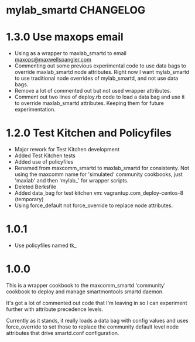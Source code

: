 # mylab_smartd CHANGELOG

# 1.3.0 Use maxops email

* Using as a wrapper to maxlab_smartd to email maxops@maxwellspangler.com
* Commenting out some previous experimental code to use data bags to override maxlab_smartd node attributes. Right now I want mylab_smartd to use traditional node overrides of mylab_smartd, and not use data bags.
* Remove a lot of commented out but not used wrapper attributes.
* Comment out two lines of deploy.rb code to load a data bag and use it to override maxlab_smartd attributes.  Keeping them for future experimentation.

# 1.2.0 Test Kitchen and Policyfiles

* Major rework for Test Kitchen development
* Added Test Kitchen tests
* Added use of policyfiles
* Renamed from maxcomm_smartd to maxlab_smartd for consistenty. Not using the maxcomm name for 'simulated' community cookbooks, just 'maxlab' and then 'mylab_' for wrapper scripts.
* Deleted Berksfile
* Added data_bag for test kitchen vm: vagrantup.com_deploy-centos-8 (temporary)
* Using force_default not force_override to replace node attributes.

# 1.0.1

* Use policyfiles named tk_<policyfile>

# 1.0.0

This is a wrapper cookbook to the maxcomm_smartd 'community' cookbook to deploy and manage smartmontools smartd daemon.

It's got a lot of commented out code that I'm leaving in so I can experiment further with attribute precedence levels.

Currently as it stands, it really loads a data bag with config values and uses force_override to set those to replace the community default level node attributes that drive smartd.conf configuration.
